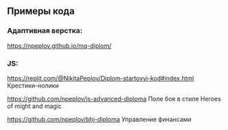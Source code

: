 ## Примеры кода

### Адаптивная верстка:
https://npeplov.github.io/mq-diplom/

### JS:
https://replit.com/@NikitaPeplov/Diplom-startovyi-kod#index.html
Крестики-нолики

https://github.com/npeplov/js-advanced-diploma
Поле боя в стиле Heroes of might and magic

https://github.com/npeplov/bhj-diploma
Управление финансами


<!---
npeplov/npeplov is a ✨ special ✨ repository because its `README.md` (this file) appears on your GitHub profile.
You can click the Preview link to take a look at your changes.
--->
